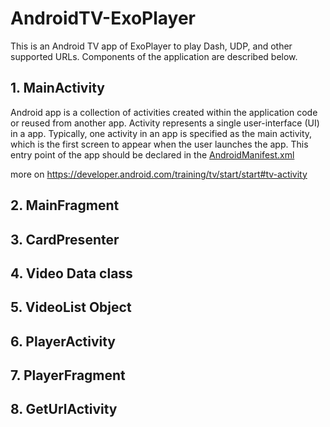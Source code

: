 # AndroidTV-ExoPlayer

This is an Android TV app of ExoPlayer to play Dash, UDP, and other supported URLs. 
Components of the application are described below.

## 1. MainActivity

Android app is a collection of activities created within the application code or reused from another app. Activity represents a single user-interface (UI) in a app. Typically, one activity in an app is specified as the main activity, which is the first screen to appear when the user launches the app. This entry point of the app should be declared in the [AndroidManifest.xml](app/src/main/AndroidManifest.xml) 

more on https://developer.android.com/training/tv/start/start#tv-activity

## 2. MainFragment

## 3. CardPresenter

## 4. Video Data class

## 5. VideoList Object

## 6. PlayerActivity

## 7. PlayerFragment

## 8. GetUrlActivity



